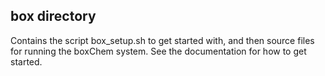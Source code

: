 box directory
-------------

Contains the script box_setup.sh to get started with, and then
source files for running the boxChem system. See the
documentation for how to get started.
